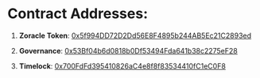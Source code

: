 # Contract Addresses:

1. **Zoracle Token**: [0x5f994DD72D2Dd56E8F4895b244AB5Ec21C2893ed](https://ropsten.etherscan.io/address/0x5f994DD72D2Dd56E8F4895b244AB5Ec21C2893ed)<br/>

2. **Governance**: [0x53Bf04b6d0818b0Df53494Fda641b38c2275eF28](https://ropsten.etherscan.io/address/0x53Bf04b6d0818b0Df53494Fda641b38c2275eF28)<br/>

3. **Timelock**: [0x700FdFd395410826aC4e8f8f83534410fC1eC0F8](https://ropsten.etherscan.io/address/0x700FdFd395410826aC4e8f8f83534410fC1eC0F8)<br/>
